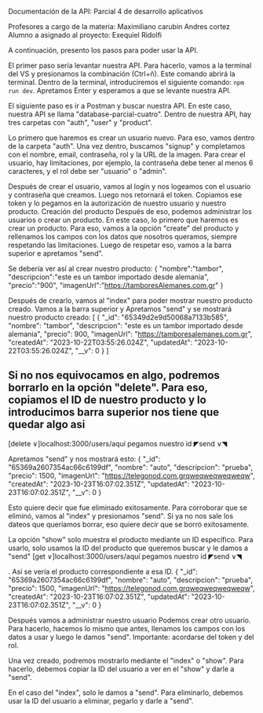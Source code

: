 Documentación de la API:
Parcial 4 de desarrollo aplicativos

Profesores a cargo de la materia:
Maximiliano carubin
Andres cortez
Alumno a asignado al proyecto: Exequiel Ridolfi

A continuación, presento los pasos para poder usar la API.

El primer paso sería levantar nuestra API. Para hacerlo, vamos a la terminal del VS y presionamos la combinación (Ctrl+ñ). Este comando abrirá la terminal. Dentro de la terminal, introduciremos el siguiente comando: `npm run dev`. Apretamos Enter y esperamos a que se levante nuestra API.

El siguiente paso es ir a Postman y buscar nuestra API. En este caso, nuestra API se llama "database-parcial-cuatro". Dentro de nuestra API, hay tres carpetas con "auth", "user" y "product".

Lo primero que haremos es crear un usuario nuevo. Para eso, vamos dentro de la carpeta "auth". Una vez dentro, buscamos "signup" y completamos con el nombre, email, contraseña, rol y la URL de la imagen. Para crear el usuario, hay limitaciones, por ejemplo, la contraseña debe tener al menos 6 caracteres, y el rol debe ser "usuario" o "admin".

Después de crear el usuario, vamos al login y nos logeamos con el usuario y contraseña que creamos. Luego nos retornará el token. Copiamos ese token y lo pegamos en la autorización de nuestro usuario y nuestro producto.
Creación del producto
Después de eso, podemos administrar los usuarios o crear un producto. En este caso, lo primero que haremos es crear un producto. Para eso, vamos a la opción "create" del producto y rellenamos los campos con los datos que nosotros queramos, siempre respetando las limitaciones. Luego de respetar eso, vamos a la barra superior e apretamos "send".

Se debería ver así al crear nuestro producto:
{
    "nombre":"tambor",
    "descripcion":"este es un tambor importado desde alemania",
    "precio":"900",
    "imagenUrl":"https://tamboresAlemanes.com.gr"
}

Después de crearlo, vamos al "index" para poder mostrar nuestro producto creado. Vamos a la barra superior y Apretamos "send" y se mostrará nuestro producto creado:
[
    {
        "_id": "65349d2e9d50068a7133b585",
        "nombre": "tambor",
        "descripcion": "este es un tambor importado desde alemania",
        "precio": 900,
        "imagenUrl": "https://tamboresalemanes.com.gr",
        "createdAt": "2023-10-22T03:55:26.024Z",
        "updatedAt": "2023-10-22T03:55:26.024Z",
        "__v": 0
    }
]

Si no nos equivocamos en algo, podremos borrarlo en la opción "delete". Para eso, copiamos el ID de nuestro producto y lo introducimos barra superior nos tiene que quedar algo asi 
---------------------------------------
[delete ∨]localhost:3000/users/aquí pegamos nuestro id ◤send ∨◥

Apretamos "send" y nos mostrará esto:
{
    "_id": "65369a2607354ac66c6199df",
    "nombre": "auto",
    "descripcion": "prueba",
    "precio": 1500,
    "imagenUrl": "https://telegonod.com.grqweqweqweqweqw",
    "createdAt": "2023-10-23T16:07:02.351Z",
    "updatedAt": "2023-10-23T16:07:02.351Z",
    "__v": 0
}

Esto quiere decir que fue eliminado exitosamente. Para corroborar que se eliminó, vamos al "index" y presionamos "send". Si ya no nos sale los dateos que queríamos borrar, eso quiere decir que se borró exitosamente.

La opción "show" solo muestra el producto mediante un ID específico. Para usarlo, solo usamos la ID del producto que queremos buscar y le damos a "send"
[get ∨]localhost:3000/users/aquí pegamos nuestro id ◤send ∨◥

. Así se vería el producto correspondiente a esa ID.
{
    "_id": "65369a2607354ac66c6199df",
    "nombre": "auto",
    "descripcion": "prueba",
    "precio": 1500,
    "imagenUrl": "https://telegonod.com.grqweqweqweqweqw",
    "createdAt": "2023-10-23T16:07:02.351Z",
    "updatedAt": "2023-10-23T16:07:02.351Z",
    "__v": 0
}


Después vamos a administrar nuestro usuario
 Podemos crear otro usuario. Para hacerlo, hacemos lo mismo que antes, llenamos los campos con los datos a usar y luego le damos "send". Importante: acordarse del token y del rol.

Una vez creado, podremos mostrarlo mediante el "index" o "show". Para hacerlo, debemos copiar la ID del usuario a ver en el "show" y darle a "send".

En el caso del "index", solo le damos a "send". Para eliminarlo, debemos usar la ID del usuario a eliminar, pegarlo y darle a "send".
